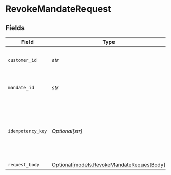 # RevokeMandateRequest


## Fields

| Field                                                                              | Type                                                                               | Required                                                                           | Description                                                                        | Example                                                                            |
| ---------------------------------------------------------------------------------- | ---------------------------------------------------------------------------------- | ---------------------------------------------------------------------------------- | ---------------------------------------------------------------------------------- | ---------------------------------------------------------------------------------- |
| `customer_id`                                                                      | *str*                                                                              | :heavy_check_mark:                                                                 | Provide the ID of the related customer.                                            | cst_5B8cwPMGnU                                                                     |
| `mandate_id`                                                                       | *str*                                                                              | :heavy_check_mark:                                                                 | Provide the ID of the related mandate.                                             | mdt_5B8cwPMGnU                                                                     |
| `idempotency_key`                                                                  | *Optional[str]*                                                                    | :heavy_minus_sign:                                                                 | A unique key to ensure idempotent requests. This key should be a UUID v4 string.   | 123e4567-e89b-12d3-a456-426                                                        |
| `request_body`                                                                     | [Optional[models.RevokeMandateRequestBody]](../models/revokemandaterequestbody.md) | :heavy_minus_sign:                                                                 | N/A                                                                                |                                                                                    |